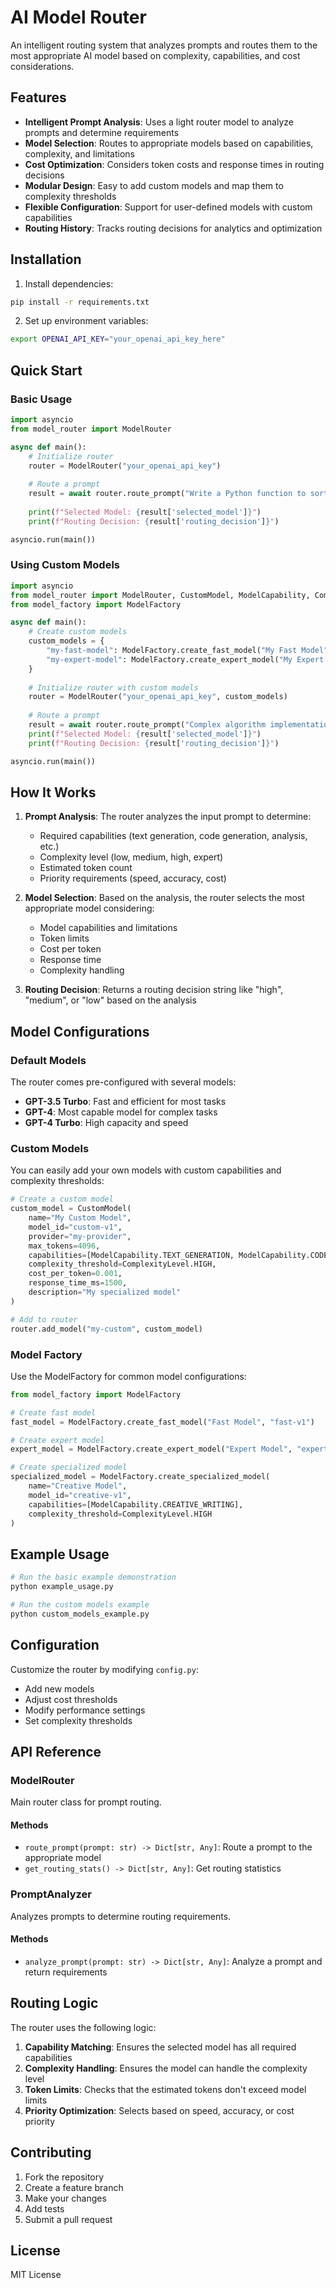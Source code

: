# AI Model Router

An intelligent routing system that analyzes prompts and routes them to the most appropriate AI model based on complexity, capabilities, and cost considerations.

## Features

- **Intelligent Prompt Analysis**: Uses a light router model to analyze prompts and determine requirements
- **Model Selection**: Routes to appropriate models based on capabilities, complexity, and limitations
- **Cost Optimization**: Considers token costs and response times in routing decisions
- **Modular Design**: Easy to add custom models and map them to complexity thresholds
- **Flexible Configuration**: Support for user-defined models with custom capabilities
- **Routing History**: Tracks routing decisions for analytics and optimization

## Installation

1. Install dependencies:
```bash
pip install -r requirements.txt
```

2. Set up environment variables:
```bash
export OPENAI_API_KEY="your_openai_api_key_here"
```

## Quick Start

### Basic Usage

```python
import asyncio
from model_router import ModelRouter

async def main():
    # Initialize router
    router = ModelRouter("your_openai_api_key")
    
    # Route a prompt
    result = await router.route_prompt("Write a Python function to sort a list")
    
    print(f"Selected Model: {result['selected_model']}")
    print(f"Routing Decision: {result['routing_decision']}")

asyncio.run(main())
```

### Using Custom Models

```python
import asyncio
from model_router import ModelRouter, CustomModel, ModelCapability, ComplexityLevel
from model_factory import ModelFactory

async def main():
    # Create custom models
    custom_models = {
        "my-fast-model": ModelFactory.create_fast_model("My Fast Model", "fast-v1"),
        "my-expert-model": ModelFactory.create_expert_model("My Expert Model", "expert-v1")
    }
    
    # Initialize router with custom models
    router = ModelRouter("your_openai_api_key", custom_models)
    
    # Route a prompt
    result = await router.route_prompt("Complex algorithm implementation")
    print(f"Selected Model: {result['selected_model']}")
    print(f"Routing Decision: {result['routing_decision']}")

asyncio.run(main())
```

## How It Works

1. **Prompt Analysis**: The router analyzes the input prompt to determine:
   - Required capabilities (text generation, code generation, analysis, etc.)
   - Complexity level (low, medium, high, expert)
   - Estimated token count
   - Priority requirements (speed, accuracy, cost)

2. **Model Selection**: Based on the analysis, the router selects the most appropriate model considering:
   - Model capabilities and limitations
   - Token limits
   - Cost per token
   - Response time
   - Complexity handling

3. **Routing Decision**: Returns a routing decision string like "high", "medium", or "low" based on the analysis

## Model Configurations

### Default Models

The router comes pre-configured with several models:

- **GPT-3.5 Turbo**: Fast and efficient for most tasks
- **GPT-4**: Most capable model for complex tasks
- **GPT-4 Turbo**: High capacity and speed

### Custom Models

You can easily add your own models with custom capabilities and complexity thresholds:

```python
# Create a custom model
custom_model = CustomModel(
    name="My Custom Model",
    model_id="custom-v1",
    provider="my-provider",
    max_tokens=4096,
    capabilities=[ModelCapability.TEXT_GENERATION, ModelCapability.CODE_GENERATION],
    complexity_threshold=ComplexityLevel.HIGH,
    cost_per_token=0.001,
    response_time_ms=1500,
    description="My specialized model"
)

# Add to router
router.add_model("my-custom", custom_model)
```

### Model Factory

Use the ModelFactory for common model configurations:

```python
from model_factory import ModelFactory

# Create fast model
fast_model = ModelFactory.create_fast_model("Fast Model", "fast-v1")

# Create expert model
expert_model = ModelFactory.create_expert_model("Expert Model", "expert-v1")

# Create specialized model
specialized_model = ModelFactory.create_specialized_model(
    name="Creative Model",
    model_id="creative-v1",
    capabilities=[ModelCapability.CREATIVE_WRITING],
    complexity_threshold=ComplexityLevel.HIGH
)
```

## Example Usage

```python
# Run the basic example demonstration
python example_usage.py

# Run the custom models example
python custom_models_example.py
```

## Configuration

Customize the router by modifying `config.py`:

- Add new models
- Adjust cost thresholds
- Modify performance settings
- Set complexity thresholds

## API Reference

### ModelRouter

Main router class for prompt routing.

#### Methods

- `route_prompt(prompt: str) -> Dict[str, Any]`: Route a prompt to the appropriate model
- `get_routing_stats() -> Dict[str, Any]`: Get routing statistics

### PromptAnalyzer

Analyzes prompts to determine routing requirements.

#### Methods

- `analyze_prompt(prompt: str) -> Dict[str, Any]`: Analyze a prompt and return requirements

## Routing Logic

The router uses the following logic:

1. **Capability Matching**: Ensures the selected model has all required capabilities
2. **Complexity Handling**: Ensures the model can handle the complexity level
3. **Token Limits**: Checks that the estimated tokens don't exceed model limits
4. **Priority Optimization**: Selects based on speed, accuracy, or cost priority

## Contributing

1. Fork the repository
2. Create a feature branch
3. Make your changes
4. Add tests
5. Submit a pull request

## License

MIT License

